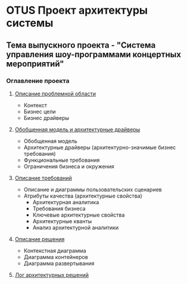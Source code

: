 # OTUS Проект архитектуры системы

## Тема выпускного проекта - "Система управления шоу-программами концертных мероприятий"

### Оглавление проекта

1. [Описание проблемной области](/problem-scope.md)<br/>
   - Контекст
   - Бизнес цели
   - Бизнес драйверы
2. [Обобщенная модель и архитектурные драйверы](/generalized-model-and-architectural-drivers.md)<br/>
   - Обобщенная модель
   - Архитектурные драйверы (архитектурно-значимые бизнес требования)
    - Функциональные требования
    - Ограничения бизнеса и окружения
3. [Описание требований](/describe-requirements.md)
   - Описание и диаграммы пользовательских сценариев
   - Атрибуты качества (архитектурные свойства)
     - Архитектурная аналитика
     - Требования бизнеса
     - Ключевые архитектурные свойства
     - Архитектурные кванты
     - Анализ архитектурной аналитики
4. [Описание решения](/solution-description.md)
   - Контекстная диаграмма
   - Диаграмма контейнеров
   - Диаграмма развертывания

5. [Лог архитектурных решений](/adrs-log.md)

